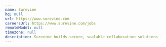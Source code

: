 ```yaml
---
name: Surevine
hq: null
url: https://www.surevine.com
careersUrl: https://www.surevine.com/jobs
remoteModel: null
timezone: null
description: Surevine builds secure, scalable collaboration solutions for the most security conscious organisations.
---
```

